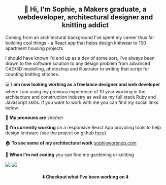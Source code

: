 <h2 align="center">  👋 Hi, I'm Sophie, a Makers graduate, a webdeveloper, architectural designer and knitting addict </h2>

Coming from an architectural background I've spent my career thus far building cool things - a React app that helps design knitwear  to 100 apartment housing projects

I should have known I'd end up as a dev of some sort, I've always been drawn to the software solution to any design problem
from advanced CAD/3D modelling, photoshop and illustrator to writing that script for counting knitting stitches.

 💻 **I am now looking working as a freelance designer and web developer**  where I am using my previous experience of 10 year working in the architecture and construction industry as well as my full stack Ruby and Javascript skills. If you want to work with me you can find my social links below.

 👩  **My pronouns are**  she/her
 
 🧶 **I’m currently working** on a responsive React App providing tools to help design knitware 
 (see the project on github [here](https://github.com/sophiewo/sophieknits))
 
 🏠  **To see some of my architectural work** [sophieworsnop.com](https://sophieworsnop.com)

 🌿 **When I'm not coding** you can find me gardening or knitting
 
[<img src="https://img.shields.io/badge/LinkedIn-0077B5?style=for-the-badge&logo=linkedin&logoColor=white" />](https://www.linkedin.com/in/sophieworsnop/) 
[<img src="https://img.shields.io/badge/Gmail-D14836?style=for-the-badge&logo=gmail&logoColor=white" />](mailto:sophie.g.worsnop@gmail.com) 
 

 <h4 align="center">   ⬇️   Checkout what I've been working on   ⬇️ </h4>
 

